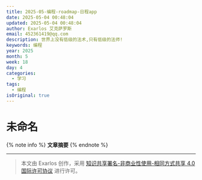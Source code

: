 ```yaml
---
title: 2025-05-编程-roadmap-日程app
date: 2025-05-04 00:48:04
updated: 2025-05-04 00:48:04
author: Exarlos 艾克萨罗斯
email: 452361419@qq.com
description: 世界上没有低级的法术,只有低级的法师!
keywords: 编程
year: 2025
month: 5
week: 18
day: 4
categories:
  - 学习
tags:
  - 编程
isOriginal: true
---
```


# 未命名

<!-- 在此处添加文章摘要 -->
{% note info %}
**文章摘要**
{% endnote %}
<!-- more -->

---
> 本文由 Exarlos 创作，采用 [知识共享署名-非商业性使用-相同方式共享 4.0 国际许可协议](http://creativecommons.org/licenses/by-nc-sa/4.0/) 进行许可。

<!-- Obsidian 元数据 (不会影响 Hexo 解析) -->
<!-- 
创建时间: 2025-05-04-星期日 00:48 
year: 2025
month: 05
week: 18
day: 04
-->